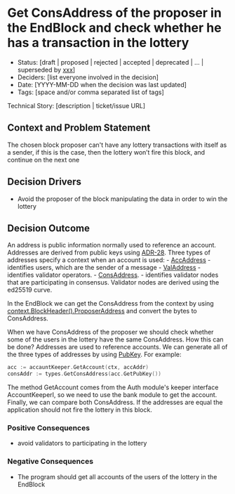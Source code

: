 # Get ConsAddress of the proposer in the EndBlock and check whether he has a transaction in the lottery

- Status: [draft | proposed | rejected | accepted | deprecated | … | superseded by [xxx](yyyymmdd-xxx.md)] <!-- optional -->
- Deciders: [list everyone involved in the decision] <!-- optional -->
- Date: [YYYY-MM-DD when the decision was last updated] <!-- optional. To customize the ordering without relying on Git creation dates and filenames -->
- Tags: [space and/or comma separated list of tags] <!-- optional -->

Technical Story: [description | ticket/issue URL] <!-- optional -->

## Context and Problem Statement

The chosen block proposer can't have any lottery transactions with itself as a sender, if this is the case, then the lottery won’t fire this block, and continue on the next one

## Decision Drivers <!-- optional -->

- Avoid the proposer of the block manipulating the data in order to win the lottery


## Decision Outcome

An address is public information normally used to reference an account. Addresses are derived from public keys using [ADR-28](https://github.com/cosmos/cosmos-sdk/blob/main/docs/architecture/adr-028-public-key-addresses.md). Three types of addresses specify a context when an account is used: 
    - [AccAddress](https://github.com/cosmos/cosmos-sdk/blob/1dba6735739e9b4556267339f0b67eaec9c609ef/types/address.go#L129) - identifies users, which are the sender of a message
    - [ValAddress](https://github.com/cosmos/cosmos-sdk/blob/23e864bc987e61af84763d9a3e531707f9dfbc84/types/address.go#L298) - identifies validator operators.
    - [ConsAddress](https://github.com/cosmos/cosmos-sdk/blob/74d7a0dfcd9f47d8a507205f82c264a269ef0612/types/address.go#L466). - identifies validator nodes that are participating in consensus. Validator nodes are derived using the ed25519 curve.

In the EndBlock we can get the ConsAddress from the context by using [context.BlockHeader().ProposerAddress](https://github.com/tendermint/tendermint/blob/64747b2b184184ecba4f4bffc54ffbcb47cfbcb0/proto/tendermint/types/types.pb.go#L284) and convert the bytes to ConsAddress.

When we have ConsAddress of the proposer we should check whether some of the users in the lottery have the same ConsAddress. How this can be done? Addresses are used to reference accounts. We can generate all of the three types of addresses by using [PubKey](https://github.com/cosmos/cosmos-sdk/blob/9fd866e3820b3510010ae172b682d71594cd8c14/crypto/types/types.go#L9). For example:

```go
acc := accauntKeeper.GetAccount(ctx, accAddr)
consAddr := types.GetConsAddress(acc.GetPubKey())

```
    
The method GetAccount comes from the Auth module's keeper interface AccountKeeperI, so we need to use the bank module to get the account. Finally, we can compare both ConsAddress. If the addresses are equal the application should not fire the lottery in this block. 

### Positive Consequences <!-- optional -->

- avoid validators to participating in the lottery

### Negative Consequences <!-- optional -->

- The program should get all accounts of the users of the lottery in the EndBlock

